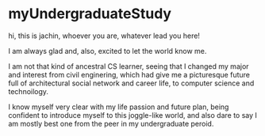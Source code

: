 # myUndergraduateStudy
 hi, this is jachin, whoever you are, whatever lead you here!
 
 I am always glad and, also, excited to let the world know me.
 
 I am not that kind of ancestral CS learner, seeing that I changed my major and interest from civil enginering, which had give me a picturesque future full of architectural social network and career life, to computer science and technoilogy.
 
 I know myself very clear with my life passion and future plan, being confident to introduce myself to this joggle-like world, and also dare to say I am mostly best one from the peer in my undergraduate peroid.
